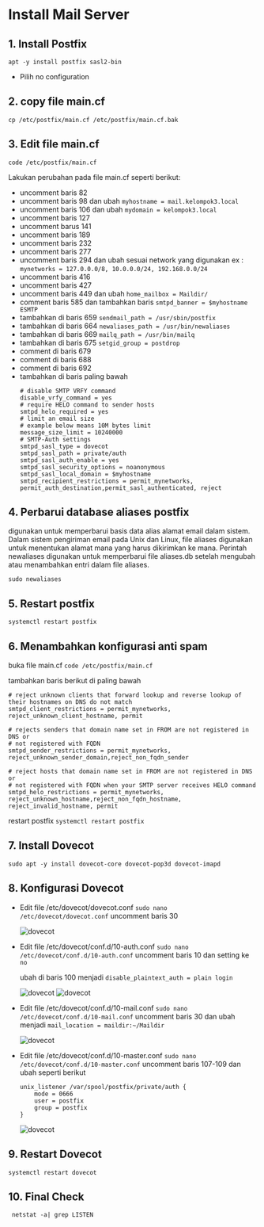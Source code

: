 # Install Mail Server

## 1. Install Postfix
```apt -y install postfix sasl2-bin```
- Pilih no configuration

## 2. copy file main.cf
```cp /etc/postfix/main.cf /etc/postfix/main.cf.bak```

## 3. Edit file main.cf
```code /etc/postfix/main.cf```

Lakukan perubahan pada file main.cf seperti berikut:
-   uncomment baris 82 
-   uncomment baris 98 dan ubah ```myhostname = mail.kelompok3.local```
-   uncomment baris 106 dan ubah ```mydomain = kelompok3.local```
-   uncomment baris 127
-   uncomment barus 141
-   uncomment baris 189
-   uncomment baris 232
-   uncomment baris 277
-   uncomment baris 294 dan ubah sesuai network yang digunakan ex : ```mynetworks = 127.0.0.0/8, 10.0.0.0/24, 192.168.0.0/24```
-   uncomment baris 416
-   uncomment baris 427
-   uncomment baris 449 dan ubah ```home_mailbox = Maildir/```
-   comment baris 585 dan tambahkan baris ```smtpd_banner = $myhostname ESMTP```
-   tambahkan di baris 659 ```sendmail_path = /usr/sbin/postfix```
-   tambahkan di baris 664 ```newaliases_path = /usr/bin/newaliases```
-   tambahkan di baris 669 ```mailq_path = /usr/bin/mailq```
-   tambahkan di baris 675 ```setgid_group = postdrop```
-   comment di baris 679
-   comment di baris 688
-   comment di baris 692
-   tambahkan di baris paling bawah 
    ```# add follows to the end
    # disable SMTP VRFY command
    disable_vrfy_command = yes
    # require HELO command to sender hosts
    smtpd_helo_required = yes
    # limit an email size
    # example below means 10M bytes limit
    message_size_limit = 10240000
    # SMTP-Auth settings
    smtpd_sasl_type = dovecot
    smtpd_sasl_path = private/auth
    smtpd_sasl_auth_enable = yes
    smtpd_sasl_security_options = noanonymous
    smtpd_sasl_local_domain = $myhostname
    smtpd_recipient_restrictions = permit_mynetworks, permit_auth_destination,permit_sasl_authenticated, reject
    ```
## 4. Perbarui database aliases postfix 
digunakan untuk memperbarui basis data alias alamat email dalam sistem. Dalam sistem pengiriman email pada Unix dan Linux, file aliases digunakan untuk menentukan alamat mana yang harus dikirimkan ke mana. Perintah newaliases digunakan untuk memperbarui file aliases.db setelah mengubah atau menambahkan entri dalam file aliases.

```sudo newaliases```

## 5. Restart postfix
```systemctl restart postfix```

## 6. Menambahkan konfigurasi anti spam
buka file main.cf
```code /etc/postfix/main.cf```

tambahkan baris berikut di paling bawah
```
# reject unknown clients that forward lookup and reverse lookup of their hostnames on DNS do not match
smtpd_client_restrictions = permit_mynetworks, reject_unknown_client_hostname, permit

# rejects senders that domain name set in FROM are not registered in DNS or
# not registered with FQDN
smtpd_sender_restrictions = permit_mynetworks, reject_unknown_sender_domain,reject_non_fqdn_sender

# reject hosts that domain name set in FROM are not registered in DNS or
# not registered with FQDN when your SMTP server receives HELO command
smtpd_helo_restrictions = permit_mynetworks, reject_unknown_hostname,reject_non_fqdn_hostname, reject_invalid_hostname, permit
```

restart postfix
```systemctl restart postfix```

## 7. Install Dovecot
```sudo apt -y install dovecot-core dovecot-pop3d dovecot-imapd```

## 8. Konfigurasi Dovecot
- Edit file /etc/dovecot/dovecot.conf
    ```sudo nano /etc/dovecot/dovecot.conf```
    uncomment baris 30

    ![dovecot](./img/1.png)

- Edit file /etc/dovecot/conf.d/10-auth.conf
    ```sudo nano /etc/dovecot/conf.d/10-auth.conf```
    uncomment baris 10 dan setting ke ```no```

    ubah di baris 100 menjadi ```disable_plaintext_auth = plain login```

    ![dovecot](./img/2.png)
    ![dovecot](./img/3.png)

- Edit file  /etc/dovecot/conf.d/10-mail.conf
  ```sudo nano /etc/dovecot/conf.d/10-mail.conf```
    uncomment baris 30 dan ubah menjadi ```mail_location = maildir:~/Maildir```

    ![dovecot](./img/4.png)

- Edit file /etc/dovecot/conf.d/10-master.conf
    ```sudo nano /etc/dovecot/conf.d/10-master.conf```
    uncomment baris 107-109
    dan ubah seperti berikut
    ```
    unix_listener /var/spool/postfix/private/auth {
        mode = 0666
        user = postfix
        group = postfix
    }
    ```

    ![dovecot](./img/5.png)

## 9. Restart Dovecot
```systemctl restart dovecot```

## 10. Final Check
``` netstat -a| grep LISTEN```